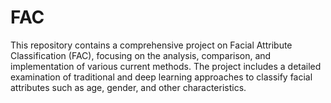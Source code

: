 # FAC
This repository contains a comprehensive project on Facial Attribute Classification (FAC), focusing on the analysis, comparison, and implementation of various current methods. The project includes a detailed examination of traditional and deep learning approaches to classify facial attributes such as age, gender, and other characteristics.
